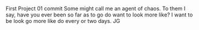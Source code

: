 First Project 01 commit
Some might call me an agent of chaos. To them I say, have you ever been so far as to go do want to look more like? I want to be look go more like do every or two days. JG
